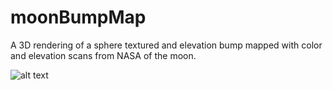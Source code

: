 # moonBumpMap
A 3D rendering of a sphere textured and elevation bump mapped with color and elevation scans from NASA of the moon.

![alt text](https://kek.gg/i/7J5qnQ.png)
